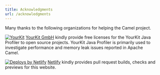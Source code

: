 ```yaml
---
title: Acknowledgments
url: /acknowledgments
---
```


Many thanks to the following organizations for helping the Camel project.

[![YourKit](/img/logo-yourkit.png "YourKit")](https://www.yourkit.com/) <span>[YourKit GmbH](https://www.yourkit.com/) kindly provide free licenses for the YourKit Java Profiler to open source projects. YourKit Java Profiler is primarily used to investigate performance and memory leak issues reported in Apache Camel.</span>

[![Deploys by Netlify](/img/netlify-callout-vertical-light.svg "Deploys by Netlify")](https://www.netlify.com/) <span>[Netlify](https://www.netlify.com/) kindly provides pull request builds, checks and previews for this website.</span>
